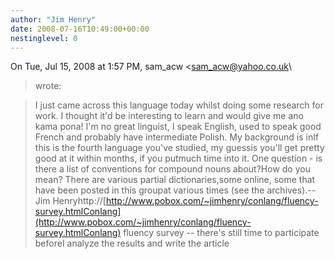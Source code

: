 ```yaml
---
author: "Jim Henry"
date: 2008-07-16T10:49:00+00:00
nestinglevel: 0
---
```

On Tue, Jul 15, 2008 at 1:57 PM, sam\_acw <[sam_acw@yahoo.co.uk](mailto://sam_acw@yahoo.co.uk)\
> wrote:

> I just came across this language today whilst doing some research for
> work. I thought it'd be interesting to learn and would give me ano kama pona!
> I'm no great linguist, I speak English, used to speak good French and
> probably have intermediate Polish. My background is inIf this is the fourth language you've studied, my guessis you'll get pretty good at it within months, if you putmuch time into it.
> One question - is there a list of conventions for compound nouns about?How do you mean? There are various partial dictionaries,some online, some that have been posted in this groupat various times (see the archives).--
Jim Henryhttp://[http://www.pobox.com/~jimhenry/conlang/fluency-survey.htmlConlang](http://www.pobox.com/~jimhenry/conlang/fluency-survey.htmlConlang) fluency survey --
 there's still time to participate beforeI analyze the results and write the article